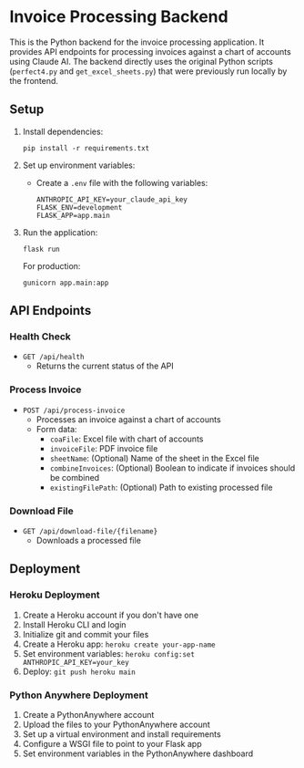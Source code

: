 # Invoice Processing Backend

This is the Python backend for the invoice processing application. It provides API endpoints for processing invoices against a chart of accounts using Claude AI. The backend directly uses the original Python scripts (`perfect4.py` and `get_excel_sheets.py`) that were previously run locally by the frontend.

## Setup

1. Install dependencies:
   ```
   pip install -r requirements.txt
   ```

2. Set up environment variables:
   - Create a `.env` file with the following variables:
     ```
     ANTHROPIC_API_KEY=your_claude_api_key
     FLASK_ENV=development
     FLASK_APP=app.main
     ```

3. Run the application:
   ```
   flask run
   ```
   
   For production:
   ```
   gunicorn app.main:app
   ```

## API Endpoints

### Health Check
- `GET /api/health`
  - Returns the current status of the API

### Process Invoice
- `POST /api/process-invoice`
  - Processes an invoice against a chart of accounts
  - Form data:
    - `coaFile`: Excel file with chart of accounts
    - `invoiceFile`: PDF invoice file
    - `sheetName`: (Optional) Name of the sheet in the Excel file
    - `combineInvoices`: (Optional) Boolean to indicate if invoices should be combined
    - `existingFilePath`: (Optional) Path to existing processed file

### Download File
- `GET /api/download-file/{filename}`
  - Downloads a processed file

## Deployment

### Heroku Deployment
1. Create a Heroku account if you don't have one
2. Install Heroku CLI and login
3. Initialize git and commit your files
4. Create a Heroku app: `heroku create your-app-name`
5. Set environment variables: `heroku config:set ANTHROPIC_API_KEY=your_key`
6. Deploy: `git push heroku main`

### Python Anywhere Deployment
1. Create a PythonAnywhere account
2. Upload the files to your PythonAnywhere account
3. Set up a virtual environment and install requirements
4. Configure a WSGI file to point to your Flask app
5. Set environment variables in the PythonAnywhere dashboard
